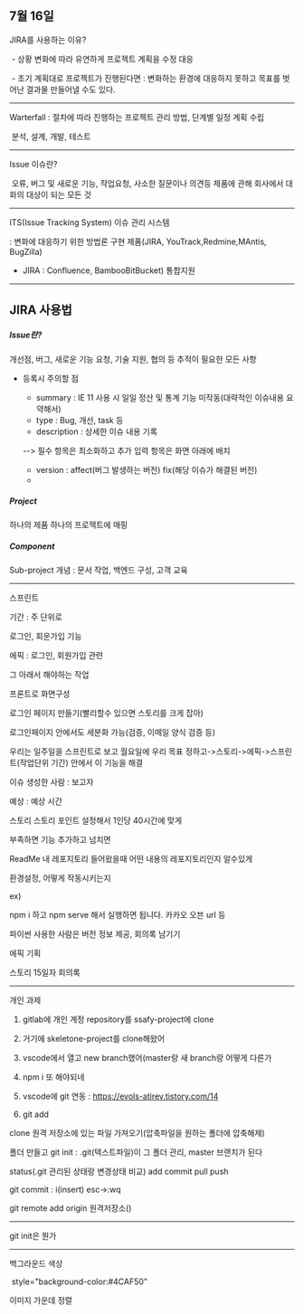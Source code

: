 ## 7월 16일

JIRA를 사용하는 이유?

​	- 상황 변화에 따라 유연하게 프로젝트 계획을 수정 대응

​	- 초기 계획대로 프로젝트가 진행된다면 : 변화하는 환경에 대응하지 못하고 목표를 벗어난 결과물 만들어낼 수도 있다.

---

Warterfall : 절차에 따라 진행하는 프로젝트 관리 방법, 단계별 일정 계획 수립

​	분석, 설계, 개발, 테스트

---

Issue 이슈란?

​	오류, 버그 및 새로운 기능, 작업요청, 사소한 질문이나 의견등 제품에 관해 회사에서 대화의 대상이 되는 모든 것

---

ITS(Issue Tracking System) 이슈 관리 시스템

: 변화에 대응하기 위한 방법론 구현 제품(JIRA, YouTrack,Redmine,MAntis, BugZilla)

* JIRA : Confluence, BambooBitBucket) 통합지원



---

## JIRA 사용법

##### Issue란?

개선점, 버그, 새로운 기능 요청, 기술 지원, 협의 등 추적이 필요한 모든 사항

* 등록시 주의할 점

  * summary : IE 11 사용 시 일일 정산 및 통계 기능 미작동(대략적인 이슈내용 요약해서)
  * type : Bug, 개선, task 등
  * description : 상세한 이슈 내용 기록

  --> 필수 항목은 최소화하고 추가 입력 항목은 화면 아래에 배치

  * version : affect(버그 발생하는 버전) fix(해당 이슈가 해결된 버전)
  * 

  

##### Project

하나의 제품 하나의 프로젝트에 매핑



##### Component

Sub-project 개념 : 문서 작업, 백엔드 구성, 고객 교육

---

스프린트

기간 : 주 단위로

로그인, 회운가입 기능

에픽 : 로그인, 회원가입 관련

그 아래서 해야하는 작업

프론트로 화면구성



로그인 페이지 만들기(빨리할수 있으면 스토리를 크게 잡아)

로그인페이지 안에서도 세분화 가능(검증, 이메일 양식 검증 등)

우리는 일주일을 스프린트로 보고 월요일에 우리 목표 정하고->스토리->에픽->스프린트(작업단위 기간) 안에서 이 기능을 해결



이슈 생성한 사람 : 보고자

예상 : 예상 시간

스토리  스토리 포인트 설정해서 1인당 40시간에 맞게

부족하면 기능 추가하고 넘치면



ReadMe 내 레포지토리 들어왔을때 어떤 내용의 레포지토리인지 알수있게

환경설정, 어떻게 작동시키는지

ex)

npm i 하고 npm serve 해서 실행하면 됩니다.  카카오 오븐 url 등

파이썬 사용한 사람은 버전 정보 제공, 회의록 남기기



에픽 기획

스토리 15일자 회의록

---

개인 과제

1. gitlab에 개인 계정 repository를 ssafy-project에 clone

2. 거기에 skeletone-project를 clone해왔어
3. vscode에서 열고 new branch했어(master랑 새 branch랑 어떻게 다른가
4. npm i 또 해야되네
5. vscode에 git 연동 : https://evols-atirev.tistory.com/14
6. git add

clone 원격 저장소에 있는 파일 가져오기(압축파일을 원하는 폴더에 압축해제)

폴더 만들고 git init : .git(텍스트파일)이 그 폴더 관리, master 브랜치가 된다

status(.git 관리된 상태랑 변경상태 비교) add commit pull push

git commit : i(insert) esc->:wq

git remote add origin 원격저장소()

---

git init은 뭔가

---

백그라운드 색상

​	style="background-color:#4CAF50"

이미지 가운데 정렬





